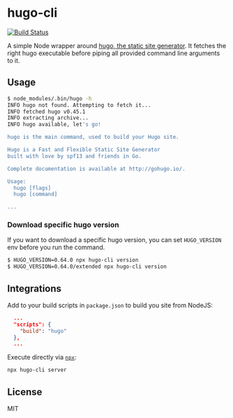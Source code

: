 # hugo-cli

[![Build Status](https://travis-ci.com/nikku/hugo-cli.svg?branch=master)](https://travis-ci.com/nikku/hugo-cli)

A simple Node wrapper around [hugo, the static site generator](http://gohugo.io). It fetches the right hugo executable before piping all provided command line arguments to it.


## Usage

```bash
$ node_modules/.bin/hugo -h
INFO hugo not found. Attempting to fetch it...
INFO fetched hugo v0.45.1
INFO extracting archive...
INFO hugo available, let's go!

hugo is the main command, used to build your Hugo site.

Hugo is a Fast and Flexible Static Site Generator
built with love by spf13 and friends in Go.

Complete documentation is available at http://gohugo.io/.

Usage:
  hugo [flags]
  hugo [command]

...
```

### Download specific hugo version

If you want to download a specific hugo version, you can set `HUGO_VERSION` env before you run the command.

```bash
$ HUGO_VERSION=0.64.0 npx hugo-cli version
$ HUGO_VERSION=0.64.0/extended npx hugo-cli version
```


## Integrations

Add to your build scripts in `package.json` to build you site from NodeJS:

```json
  ...
  "scripts": {
    "build": "hugo"
  },
  ...
```

Execute directly via [`npx`](https://www.npmjs.com/package/npx):

```bash
npx hugo-cli server
```


## License

MIT
